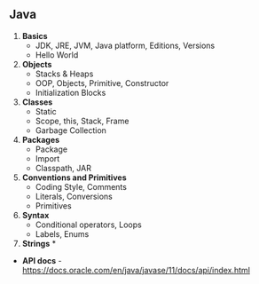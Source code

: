 ## Java
1. **Basics**
    * JDK, JRE, JVM, Java platform, Editions, Versions
    * Hello World
1. **Objects**
    * Stacks & Heaps
    * OOP, Objects, Primitive, Constructor
    * Initialization Blocks
1. **Classes**
    * Static 
    * Scope, this, Stack, Frame
    * Garbage Collection
1. **Packages**
    * Package 
    * Import
    * Classpath, JAR
1. **Conventions and Primitives**
    * Coding Style, Comments
    * Literals, Conversions
    * Primitives
1. **Syntax**
    * Conditional operators, Loops
    * Labels, Enums
1. **Strings**
    * 


* **API docs** - https://docs.oracle.com/en/java/javase/11/docs/api/index.html